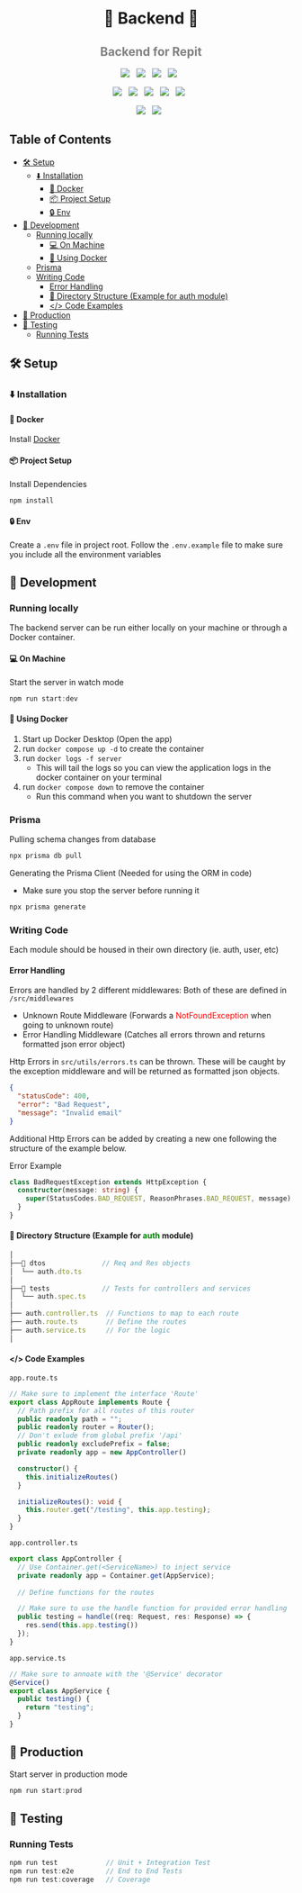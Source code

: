 <h1 align='center'>🍚 Backend 🍚</h1>

<h2 align='center' style='color:gray'>Backend for Repit</h2>


<p align='center'>
  <img src="https://img.shields.io/badge/-Express-fff?style=for-the-badge&logo=Express&logoColor=000" />&nbsp;&nbsp;
  <img src="https://img.shields.io/badge/-TypeScript-007ACC?style=for-the-badge&logo=TypeScript&logoColor=fff" />&nbsp;&nbsp;
  <img src="https://img.shields.io/badge/-Node.js-339933?style=for-the-badge&logo=Node.js&logoColor=fff" />&nbsp;&nbsp;
  <img src="https://img.shields.io/badge/-NPM-CB3837?style=for-the-badge&logo=NPM&logoColor=fff" />&nbsp;&nbsp;
</p>
<p align='center'>
  <img src="https://img.shields.io/badge/-Docker-2496ED?style=for-the-badge&logo=Docker&logoColor=fff" />&nbsp;&nbsp;
  <img src="https://img.shields.io/badge/-Nodemon-76D04B?style=for-the-badge&logo=Nodemon&logoColor=fff" />&nbsp;&nbsp;
  <img src="https://img.shields.io/badge/-ESLint-4B32C3?style=for-the-badge&logo=ESLint&logoColor=fff" />&nbsp;&nbsp;
  <img src="https://img.shields.io/badge/-Prettier-F7B93E?style=for-the-badge&logo=Prettier&logoColor=000" />&nbsp;&nbsp;
  <img src="https://img.shields.io/badge/-Jest-C21325?style=for-the-badge&logo=Jest&logoColor=fff" />&nbsp;&nbsp;
</p>
<p align='center'>
  <img src="https://img.shields.io/badge/-MySQL-4479A1?style=for-the-badge&logo=MySQL&logoColor=fff" />&nbsp;&nbsp;
  <img src="https://img.shields.io/badge/-Prisma-22314a?style=for-the-badge&logo=Prisma&logoColor=fff" />&nbsp;&nbsp;
</p>

<h2>Table of Contents</h2>

- [🛠️ Setup](#️-setup)
  - [⬇️ Installation](#️-installation)
    - [🐳 Docker](#-docker)
    - [📦 Project Setup](#-project-setup)
    - [🔒 Env](#-env)
- [🚀 Development](#-development)
  - [Running locally](#running-locally)
    - [💻 On Machine](#-on-machine)
    - [🐳 Using Docker](#-using-docker)
  - [Prisma](#prisma)
  - [Writing Code](#writing-code)
    - [Error Handling](#error-handling)
    - [📂 Directory Structure (Example for auth module)](#-directory-structure-example-for-auth-module)
    - [\</\> Code Examples](#-code-examples)
- [🚀 Production](#-production)
- [🧪 Testing](#-testing)
  - [Running Tests](#running-tests)

## 🛠️ Setup
### ⬇️ Installation

#### 🐳 Docker
Install [Docker](https://docs.docker.com/desktop/install/linux-install/)

#### 📦 Project Setup
Install Dependencies
```javascript
npm install
```
#### 🔒 Env
Create a `.env` file in project root. Follow the `.env.example` file to make sure you include all the environment variables

## 🚀 Development

### Running locally
The backend server can be run either locally on your machine or
through a Docker container.

#### 💻 On Machine
Start the server in watch mode
```javascript
npm run start:dev
```
#### 🐳 Using Docker
1. Start up Docker Desktop (Open the app)
2. run `docker compose up -d` to create the container
3. run `docker logs -f server` 
   - This will tail the logs so you can view the application logs in the docker container on your terminal
4. run `docker compose down` to remove the container
   - Run this command when you want to shutdown the server

### Prisma
Pulling schema changes from database
```javascript
npx prisma db pull
```
Generating the Prisma Client (Needed for using the ORM in code)
- Make sure you stop the server before running it
```javascript
npx prisma generate
```

### Writing Code
<p>
Each module should be housed in their own directory (ie. auth, user, etc)
</p>

#### Error Handling

Errors are handled by 2 different middlewares:
Both of these are defined in `/src/middlewares`
- Unknown Route Middleware (Forwards a <span style='color:red'>NotFoundException</span> when going to unknown route)
- Error Handling Middleware (Catches all errors thrown and returns formatted json error object)

Http Errors in `src/utils/errors.ts` can be thrown. These will be caught by the exception middleware and will be returned as formatted json objects.

```json
{
  "statusCode": 400,
  "error": "Bad Request",
  "message": "Invalid email"
}
```

Additional Http Errors can be added by creating a new one following the structure of the example below.

Error Example
```typescript
class BadRequestException extends HttpException {
  constructor(message: string) {
    super(StatusCodes.BAD_REQUEST, ReasonPhrases.BAD_REQUEST, message);
  }
}
```

#### 📂 Directory Structure (Example for <span style='color:green'>auth</span> module)
```javascript
│
├──📂 dtos              // Req and Res objects
│  └── auth.dto.ts      
│  
├──📂 tests             // Tests for controllers and services
│  └── auth.spec.ts     
│  
├── auth.controller.ts  // Functions to map to each route
├── auth.route.ts       // Define the routes
├── auth.service.ts     // For the logic
│  
```

#### </> Code Examples
`app.route.ts`
```typescript
// Make sure to implement the interface 'Route'
export class AppRoute implements Route {
  // Path prefix for all routes of this router
  public readonly path = "";
  public readonly router = Router();
  // Don't exlude from global prefix '/api'
  public readonly excludePrefix = false;
  private readonly app = new AppController()

  constructor() {
    this.initializeRoutes()
  }

  initializeRoutes(): void {
    this.router.get("/testing", this.app.testing);
  }
}
```

`app.controller.ts`
```typescript
export class AppController {
  // Use Container.get(<ServiceName>) to inject service
  private readonly app = Container.get(AppService);
  
  // Define functions for the routes

  // Make sure to use the handle function for provided error handling
  public testing = handle((req: Request, res: Response) => {
    res.send(this.app.testing())
  });
}

```

`app.service.ts`
```typescript
// Make sure to annoate with the '@Service' decorator
@Service()
export class AppService {
  public testing() {
    return "testing";
  }
}

```

## 🚀 Production

Start server in production mode
```javascript
npm run start:prod
```

## 🧪 Testing

### Running Tests
```javascript
npm run test            // Unit + Integration Test
npm run test:e2e        // End to End Tests
npm run test:coverage   // Coverage
```
